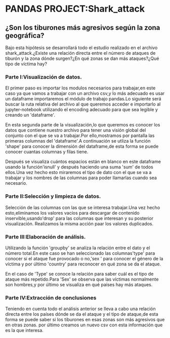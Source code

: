 # PANDAS PROJECT:Shark_attack

## ¿Son los tiburones más agresivos según la zona geográfica?
Bajo esta hipótesis se desarrollará todo el estudio realizado en el archivo shark_attack.¿Existe una relación directa entre el número de ataques de tiburón y la zona dónde surgen?¿En qué zonas se dan más ataques?¿Qué tipo de víctima hay?
### Parte I:Visualización de datos.
El primer paso es importar los modulos necesarios para trabajar,en este caso ya que vamos a trabajar con un archivo csv,y lo más adecuado es usar un dataframe importaremos el módulo de trabajo pandas.Lo siguiente será buscar la ruta relativa del archivo al que queremos acceder e importarlo al jupyter-notebook utilizando el encoding adecuado para que sea legible y creando un 'dataframe'.

En esta segunda parte de la visualización,lo que queremos es conocer los datos que contiene nuestro archivo para tener una visión global del conjunto con el que se va a trabajar.Por ello,mostramos por pantalla las primeras columnas del 'dataframe'.A continuación se utliza la función 'shape' para conocer la dimensión del dataframe,de esta forma se puede conocer cuantas columnas y filas tiene.

Después se visualiza cuántos espacios están en blanco en este dataframe usando la función'isnull' y después haciendo una suma 'sum' de todos ellos.Una vez hecho esto miraremos el tipo de dato con el que se va a trabajar y los nombres de las columnas para poder llamarlas cuando sea necesario.

### Parte II:Selección y limpieza de datos.
Selección de las columnas con las que se interesa trabajar.Una vez hecho esto,eliminamos los valores vacíos para descargar de contenido inservible,usando'drop' para las columnas que interesan y su posterior visualización.
Realizamos la misma acción paar los valores duplicados.

### Parte III:Elaboración de análisis.

Utilizando la función 'groupby' se analiza la relación entre el dato y el número total.En este caso se han seleccionado las columnas'type' para conocer si el ataque fue provocado o no,'sex ' para conocer el género de la víctima y por último 'country' para reconocer en qué zona se da el ataque.

En el caso de 'Type' se conoce la relación para saber cuál es el tipo de ataque más repetido.Para 'Sex' se observa que las víctimas normalmente son hombres,y por último se visualiza en qué países hay más ataques.

### Parte IV:Extracción de conclusiones

Teniendo en cuenta todo el análisis anterior se lleva a cabo una relación directa entre los países dónde se da el ataque y el tipo de ataque,de esta forma se puede saber si los tiburones en esas zonas son más agresivos que en otras zonas.
por último creamos un nuevo csv con esta información que es la que interesa.
